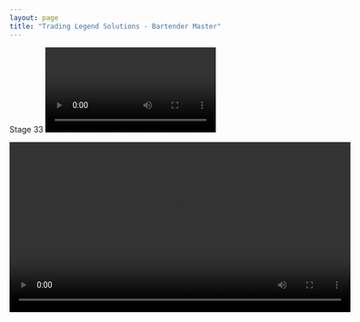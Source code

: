 ```yaml
---
layout: page
title: "Trading Legend Solutions - Bartender Master"
---
```

Stage 33
![Bartender Stage 33](videos/bartender-stg33-solution.mp4)

<video width="600" controls="controls">
  <source src="videos/bartender-stg33-solution.mp4">
</video>
